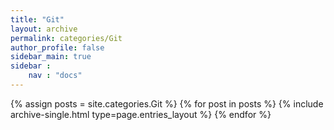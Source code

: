 ```yaml
---
title: "Git"
layout: archive
permalink: categories/Git
author_profile: false
sidebar_main: true
sidebar :
    nav : "docs"
---
```


{% assign posts = site.categories.Git %}
{% for post in posts %} {% include archive-single.html type=page.entries_layout %} {% endfor %}